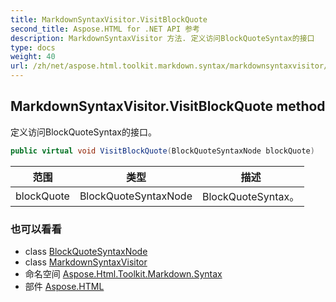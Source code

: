 ```yaml
---
title: MarkdownSyntaxVisitor.VisitBlockQuote
second_title: Aspose.HTML for .NET API 参考
description: MarkdownSyntaxVisitor 方法. 定义访问BlockQuoteSyntax的接口
type: docs
weight: 40
url: /zh/net/aspose.html.toolkit.markdown.syntax/markdownsyntaxvisitor/visitblockquote/
---
```

## MarkdownSyntaxVisitor.VisitBlockQuote method

定义访问BlockQuoteSyntax的接口。

```csharp
public virtual void VisitBlockQuote(BlockQuoteSyntaxNode blockQuote)
```

| 范围 | 类型 | 描述 |
| --- | --- | --- |
| blockQuote | BlockQuoteSyntaxNode | BlockQuoteSyntax。 |

### 也可以看看

* class [BlockQuoteSyntaxNode](../../blockquotesyntaxnode/)
* class [MarkdownSyntaxVisitor](../)
* 命名空间 [Aspose.Html.Toolkit.Markdown.Syntax](../../markdownsyntaxvisitor/)
* 部件 [Aspose.HTML](../../../)


